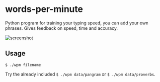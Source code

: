 # words-per-minute

Python program for training your typing speed, you can add your own phrases. Gives feedback on speed, time and accuracy.

![screenshot](http://backdaniel.com/img/screenshot/words-per-minute.png)

## Usage

`$ ./wpm filename`

Try the already included `$ ./wpm data/pangram` or `$ ./wpm data/proverbs`.
